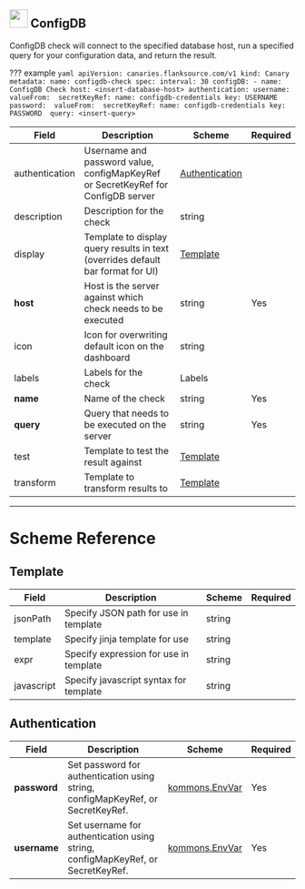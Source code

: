 ## <img src='https://raw.githubusercontent.com/flanksource/flanksource-ui/main/src/icons/configdb.svg' style='height: 32px'/> ConfigDB

ConfigDB check will connect to the specified database host, run a specified query for your configuration data, and return the result.

??? example
     ```yaml
     apiVersion: canaries.flanksource.com/v1
     kind: Canary
     metadata:
       name: configdb-check
     spec:
       interval: 30
       configDB:
         - name: ConfigDB Check
           host: <insert-database-host>
           authentication:
             username: 
               valueFrom: 
               secretKeyRef:
                 name: configdb-credentials
                 key: USERNAME 
             password: 
               valueFrom: 
               secretKeyRef:
                 name: configdb-credentials
                 key: PASSWORD 
           query: <insert-query>
     ```
           

| Field | Description | Scheme | Required |
| ----- | ----------- | ------ | -------- |
| authentication | Username and password value, configMapKeyRef or SecretKeyRef for ConfigDB server | [Authentication](#authentication) |  |
| description | Description for the check | string |  |
| display | Template to display query results in text (overrides default bar format for UI) | [Template](#template) |  |
| **host** | Host is the server against which check needs to be executed | string | Yes |
| icon | Icon for overwriting default icon on the dashboard | string |  |
| labels | Labels for the check | Labels |  |
| **name** | Name of the check | string | Yes |
| **query** | Query that needs to be executed on the server | string | Yes |
| test | Template to test the result against | [Template](#template) |  |
| transform | Template to transform results to | [Template](#template) |  |

---
# Scheme Reference
## Template

| Field | Description | Scheme | Required |
| ----- | ----------- | ------ | -------- |
| jsonPath | Specify JSON path for use in template| string |  |
| template | Specify jinja template for use | string |  |
| expr | Specify expression for use in template  | string |  |
| javascript | Specify javascript syntax for template | string |  |

## Authentication

| Field | Description | Scheme | Required |
| ----- | ----------- | ------ | -------- |
| **password** | Set password for authentication using string, configMapKeyRef, or SecretKeyRef. | [kommons.EnvVar](https://pkg.go.dev/github.com/flanksource/kommons#EnvVar) | Yes |
| **username** | Set username for authentication using string, configMapKeyRef, or SecretKeyRef. | [kommons.EnvVar](https://pkg.go.dev/github.com/flanksource/kommons#EnvVar) | Yes | 